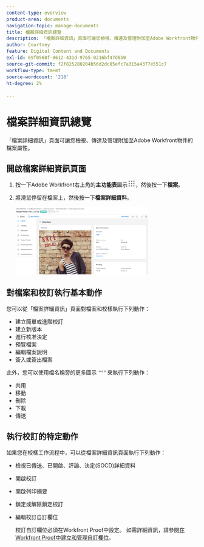 ```yaml
---
content-type: overview
product-area: documents
navigation-topic: manage-documents
title: 檔案詳細資訊總覽
description: 「檔案詳細資訊」頁面可讓您檢視、傳達及管理附加至Adobe Workfront物件的檔案屬性。
author: Courtney
feature: Digital Content and Documents
exl-id: 69f0560f-8612-431d-9765-0216bf47d8b0
source-git-commit: f2f825280204b56d2dc85efc7a315a4377e551c7
workflow-type: tm+mt
source-wordcount: '218'
ht-degree: 2%

---
```


# 檔案詳細資訊總覽

「檔案詳細資訊」頁面可讓您檢視、傳達及管理附加至Adobe Workfront物件的檔案屬性。

## 開啟檔案詳細資訊頁面

1. 按一下Adobe Workfront右上角的&#x200B;**主功能表**&#x200B;圖示![](assets/main-menu-icon.png)，然後按一下&#x200B;**檔案**。

1. 將滑鼠停留在檔案上，然後按一下&#x200B;**檔案詳細資料**。

   ![](assets/document-details-350x179.png)

## 對檔案和校訂執行基本動作

您可以從「檔案詳細資訊」頁面對檔案和校樣執行下列動作：

* 建立簡單或進階校訂
* 建立新版本
* 進行核准決定
* 預覽檔案
* 編輯檔案說明
* 簽入或簽出檔案

此外，您可以使用檔名稱旁的更多圖示![](assets/more-icon.png)來執行下列動作：

* 共用
* 移動
* 刪除
* 下載
* 傳送

## 執行校訂的特定動作

如果您在校樣工作流程中，可以從檔案詳細資訊頁面執行下列動作：

* 檢視已傳送、已開啟、評論、決定(SOCD)詳細資料
* 開啟校訂
* 開啟列印摘要
* 鎖定或解除鎖定校訂
* 編輯校訂自訂欄位

  校訂自訂欄位必須在Workfront Proof中設定。 如需詳細資訊，請參閱[在Workfront Proof中建立和管理自訂欄位](../../workfront-proof/wp-acct-admin/account-settings/create-and-manage-custom-fields.md)。
